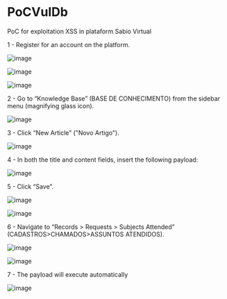 # PoCVulDb
PoC for exploitation XSS in plataform Sabio Virtual

1 - Register for an account on the platform.

![image](https://github.com/user-attachments/assets/bebeb485-ffe2-41a6-9571-843440fbf1bb)

![image](https://github.com/user-attachments/assets/dbad2a18-5c9b-41e9-a6fd-f0398c3ce592)

![image](https://github.com/user-attachments/assets/6156359d-6131-4562-82cc-40816954db06)


2 - Go to “Knowledge Base” (BASE DE CONHECIMENTO) from the sidebar menu (magnifying glass icon).

![image](https://github.com/user-attachments/assets/c0940b68-8f25-4ed8-94d2-35aaeb82d219)

3 - Click “New Article” ("Novo Artigo").

![image](https://github.com/user-attachments/assets/f15ccfe2-9386-4e36-87ed-34b7adf411aa)

4 - In both the title and content fields, insert the following payload:

<script>alert('Stored XSS POC VulDB')</script>

![image](https://github.com/user-attachments/assets/622c1767-05a0-439e-ad44-a1e0546e992e)

5 - Click “Save”.

![image](https://github.com/user-attachments/assets/0bdb1290-2210-4664-ba3d-d0349066237f)

![image](https://github.com/user-attachments/assets/30d53aa9-2f15-49b7-ba92-f66f9684b359)

6 - Navigate to “Records > Requests > Subjects Attended” (CADASTROS>CHAMADOS>ASSUNTOS ATENDIDOS).

![image](https://github.com/user-attachments/assets/9b062955-015f-4132-ae39-9a238a60d260)

![image](https://github.com/user-attachments/assets/eb53bc9c-32e8-4b1b-bf4a-c7f7b0051d19)

7 - The payload will execute automatically

![image](https://github.com/user-attachments/assets/886057a8-45b8-4be3-a944-48af4f00b88c)

